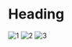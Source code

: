 # Heading

![1](https://user-images.githubusercontent.com/65596375/123098984-5ba55980-d44f-11eb-98c2-7915e5feb613.png)
![2](https://user-images.githubusercontent.com/65596375/123108853-66b0b780-d458-11eb-9e49-37d61ea98f3e.png)
![3](https://user-images.githubusercontent.com/65596375/123108859-687a7b00-d458-11eb-8819-6ab2f3b6877e.png)
